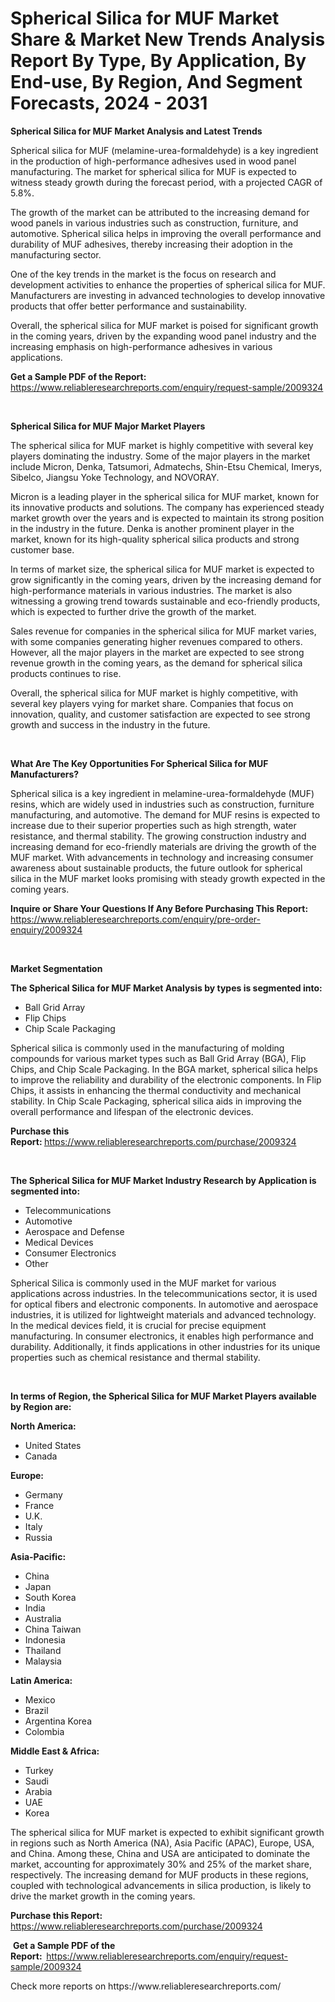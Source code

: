 <p><h1>Spherical Silica for MUF Market Share & Market New Trends Analysis Report By Type, By Application, By End-use, By Region, And Segment Forecasts, 2024 - 2031</h1></p><p><strong>Spherical Silica for MUF Market Analysis and Latest Trends</strong></p>
<p><p>Spherical silica for MUF (melamine-urea-formaldehyde) is a key ingredient in the production of high-performance adhesives used in wood panel manufacturing. The market for spherical silica for MUF is expected to witness steady growth during the forecast period, with a projected CAGR of 5.8%. </p><p>The growth of the market can be attributed to the increasing demand for wood panels in various industries such as construction, furniture, and automotive. Spherical silica helps in improving the overall performance and durability of MUF adhesives, thereby increasing their adoption in the manufacturing sector.</p><p>One of the key trends in the market is the focus on research and development activities to enhance the properties of spherical silica for MUF. Manufacturers are investing in advanced technologies to develop innovative products that offer better performance and sustainability.</p><p>Overall, the spherical silica for MUF market is poised for significant growth in the coming years, driven by the expanding wood panel industry and the increasing emphasis on high-performance adhesives in various applications.</p></p>
<p><strong>Get a Sample PDF of the Report:&nbsp;</strong> <a href="https://www.reliableresearchreports.com/enquiry/request-sample/2009324">https://www.reliableresearchreports.com/enquiry/request-sample/2009324</a></p>
<p>&nbsp;</p>
<p><strong>Spherical Silica for MUF Major Market Players</strong></p>
<p><p>The spherical silica for MUF market is highly competitive with several key players dominating the industry. Some of the major players in the market include Micron, Denka, Tatsumori, Admatechs, Shin-Etsu Chemical, Imerys, Sibelco, Jiangsu Yoke Technology, and NOVORAY.</p><p>Micron is a leading player in the spherical silica for MUF market, known for its innovative products and solutions. The company has experienced steady market growth over the years and is expected to maintain its strong position in the industry in the future. Denka is another prominent player in the market, known for its high-quality spherical silica products and strong customer base.</p><p>In terms of market size, the spherical silica for MUF market is expected to grow significantly in the coming years, driven by the increasing demand for high-performance materials in various industries. The market is also witnessing a growing trend towards sustainable and eco-friendly products, which is expected to further drive the growth of the market.</p><p>Sales revenue for companies in the spherical silica for MUF market varies, with some companies generating higher revenues compared to others. However, all the major players in the market are expected to see strong revenue growth in the coming years, as the demand for spherical silica products continues to rise.</p><p>Overall, the spherical silica for MUF market is highly competitive, with several key players vying for market share. Companies that focus on innovation, quality, and customer satisfaction are expected to see strong growth and success in the industry in the future.</p></p>
<p>&nbsp;</p>
<p><strong>What Are The Key Opportunities For Spherical Silica for MUF Manufacturers?</strong></p>
<p><p>Spherical silica is a key ingredient in melamine-urea-formaldehyde (MUF) resins, which are widely used in industries such as construction, furniture manufacturing, and automotive. The demand for MUF resins is expected to increase due to their superior properties such as high strength, water resistance, and thermal stability. The growing construction industry and increasing demand for eco-friendly materials are driving the growth of the MUF market. With advancements in technology and increasing consumer awareness about sustainable products, the future outlook for spherical silica in the MUF market looks promising with steady growth expected in the coming years.</p></p>
<p><strong>Inquire or Share Your Questions If Any Before Purchasing This Report:</strong> <a href="https://www.reliableresearchreports.com/enquiry/pre-order-enquiry/2009324">https://www.reliableresearchreports.com/enquiry/pre-order-enquiry/2009324</a></p>
<p>&nbsp;</p>
<p><strong>Market Segmentation</strong></p>
<p><strong>The Spherical Silica for MUF Market Analysis by types is segmented into:</strong></p>
<p><ul><li>Ball Grid Array</li><li>Flip Chips</li><li>Chip Scale Packaging</li></ul></p>
<p><p>Spherical silica is commonly used in the manufacturing of molding compounds for various market types such as Ball Grid Array (BGA), Flip Chips, and Chip Scale Packaging. In the BGA market, spherical silica helps to improve the reliability and durability of the electronic components. In Flip Chips, it assists in enhancing the thermal conductivity and mechanical stability. In Chip Scale Packaging, spherical silica aids in improving the overall performance and lifespan of the electronic devices.</p></p>
<p><strong>Purchase this Report:&nbsp;</strong><a href="https://www.reliableresearchreports.com/purchase/2009324">https://www.reliableresearchreports.com/purchase/2009324</a></p>
<p>&nbsp;</p>
<p><strong>The Spherical Silica for MUF Market Industry Research by Application is segmented into:</strong></p>
<p><ul><li>Telecommunications</li><li>Automotive</li><li>Aerospace and Defense</li><li>Medical Devices</li><li>Consumer Electronics</li><li>Other</li></ul></p>
<p><p>Spherical Silica is commonly used in the MUF market for various applications across industries. In the telecommunications sector, it is used for optical fibers and electronic components. In automotive and aerospace industries, it is utilized for lightweight materials and advanced technology. In the medical devices field, it is crucial for precise equipment manufacturing. In consumer electronics, it enables high performance and durability. Additionally, it finds applications in other industries for its unique properties such as chemical resistance and thermal stability.</p></p>
<p>&nbsp;</p>
<p><strong>In terms of Region, the Spherical Silica for MUF Market Players available by Region are:</strong></p>
<p>
    <p> <strong> North America: </strong>
        <ul>
            <li>United States</li>
            <li>Canada</li>
        </ul>
        </p> 
    <p> <strong> Europe: </strong>
        <ul>
            <li>Germany</li>
            <li>France</li>
            <li>U.K.</li>
            <li>Italy</li>
            <li>Russia</li>
        </ul>
        </p> 
    <p> <strong> Asia-Pacific: </strong>
        <ul>
            <li>China</li>
            <li>Japan</li>
            <li>South Korea</li>
            <li>India</li>
            <li>Australia</li>
            <li>China Taiwan</li>
            <li>Indonesia</li>
            <li>Thailand</li>
            <li>Malaysia</li>
        </ul>
        </p> 
    <p> <strong> Latin America: </strong>
        <ul>
            <li>Mexico</li>
            <li>Brazil</li>
            <li>Argentina Korea</li>
            <li>Colombia</li>
        </ul>
        </p> 
    <p> <strong> Middle East & Africa: </strong>
        <ul>
            <li>Turkey</li>
            <li>Saudi</li>
            <li>Arabia</li>
            <li>UAE</li>
            <li>Korea</li>
        </ul>
    </p>
    </p>
<p><p>The spherical silica for MUF market is expected to exhibit significant growth in regions such as North America (NA), Asia Pacific (APAC), Europe, USA, and China. Among these, China and USA are anticipated to dominate the market, accounting for approximately 30% and 25% of the market share, respectively. The increasing demand for MUF products in these regions, coupled with technological advancements in silica production, is likely to drive the market growth in the coming years.</p></p>
<p><strong>Purchase this Report: </strong><a href="https://www.reliableresearchreports.com/purchase/2009324">https://www.reliableresearchreports.com/purchase/2009324</a></p>
<p>&nbsp;<strong>Get a Sample PDF of the Report:&nbsp;&nbsp;</strong><a href="https://www.reliableresearchreports.com/enquiry/request-sample/2009324">https://www.reliableresearchreports.com/enquiry/request-sample/2009324</a></p>
<p><strong></strong></p>
<p>Check more reports on https://www.reliableresearchreports.com/</p>